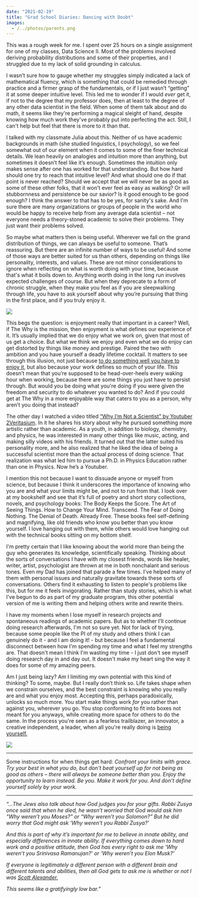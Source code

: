 ```yaml
---
date: "2021-02-19"
title: "Grad School Diaries: Dancing with Doubt"
images:
  - /../photos/parents.png
---
```


This was a rough week for me. I spent over 25 hours on a single assignment for one of my classes, Data Science II. Most of the problems involved deriving probability distributions and some of their properties, and I struggled due to my lack of solid grounding in calculus.

I wasn’t sure how to gauge whether my struggles simply indicated a lack of mathematical fluency, which is something that could be remedied through practice and a firmer grasp of the fundamentals, or if I just wasn’t “getting” it at some deeper intuitive level. This led me to wonder if I would _ever_ get it, if not to the degree that my professor does, then at least to the degree of any other data scientist in the field. When some of them talk about and do math, it seems like they're performing a magical sleight of hand, despite knowing how much work they've probably put into perfecting the act. Still, I can't help but feel that there is more to it than that.

I talked with my classmate Julia about this. Neither of us have academic backgrounds in math (she studied linguistics, I psychology), so we feel somewhat out of our element when it comes to some of the finer technical details. We lean heavily on analogies and intuition more than anything, but sometimes it doesn’t feel like it’s enough. Sometimes the intuition only makes sense after one has worked for that understanding. But how hard should one try to reach that intuitive level? And what should one do if that point is never reached? Should we accept that we will never be as good as some of these other folks, that it won't ever feel as easy as walking? Or will stubbornness and persistence be our savior? Is it good enough to be good enough? I think the answer to that has to be yes, for sanity's sake. And I'm sure there are many organizations or groups of people in the world who would be happy to receive help from any average data scientist – not everyone needs a theory-stoned academic to solve their problems. They just want their problems solved.

So maybe what matters then is being useful. Wherever we fall on the grand distribution of things, we can always be useful to someone. That’s reassuring. But there are an infinite number of ways to be useful! And some of those ways are better suited for us than others, depending on things like personality, interests, and values. These are not minor considerations to ignore when reflecting on what is worth doing with your time, because that's what it boils down to. Anything worth doing in the long run involves expected challenges of course. But when they deprecate to a form of chronic struggle, when they make you feel as if you are sleepwalking through life, you have to ask yourself about why you’re pursuing that thing in the first place, and if you truly enjoy it. 

![](/../photos/doubt1.jpg)

This begs the question: is enjoyment really that important in a career? Well, if The Why is the mission, then enjoyment is what defines our experience of it. It’s usually implied that we do enjoy what we work on, given that most of us get a choice. But what we think we enjoy and even what we do enjoy can get distorted by things like money and prestige. Paired the two with ambition and you have yourself a deadly lifetime cocktail. It matters to see through this illusion, not just because [to do something well you have to enjoy it](http://www.paulgraham.com/love.html), but also because your work defines so much of your life. This doesn’t mean that you’re supposed to be head-over-heels every waking hour when working, because there are some things you just have to persist through. But would you be doing what you're doing if you were given the freedom and security to do whatever you wanted to do? And if you could get at The Why in a more enjoyable way that caters to you as a person, why aren’t you doing that instead?

The other day I watched a video titled [“Why I’m Not a Scientist" by Youtuber 2Veritasium](https://www.youtube.com/watch?v=wZtmX1nPmoA&list=LL&index=30). In it he shares his story about why he pursued something more artistic rather than academic. As a youth, in addition to biology, chemistry, and physics, he was interested in many other things like music, acting, and making silly videos with his friends. It turned out that the latter suited his personality more, and he also realized that he liked the idea of being a successful scientist more than the actual process of doing science. That realization was what led him to pursue a Ph.D. in Physics Education rather than one in Physics. Now he’s a Youtuber.

I mention this not because I want to dissuade anyone or myself from science, but because I think it underscores the importance of knowing who you are and what your limits might be, and not to run from that. I look over at my bookshelf and see that it’s full of poetry and short story collections, novels, and psychology books: The Body Keeps the Score. The Art of Seeing Things. How to Change Your Mind. Transcend. The Fear of Doing Nothing. The Denial of Death. Already Free. These books feel self-defining and magnifying, like old friends who know you better than you know yourself. I love hanging out with them, while others would love hanging out with the technical books sitting on my bottom shelf. 

I'm pretty certain that I like knowing about the world more than being the guy who generates its knowledge, scientifically speaking. Thinking about the sorts of conversations I have with my closest friends, words like healer, writer, artist, psychologist are thrown at me in both nonchalant and serious tones. Even my Dad has joined that parade a few times. I’ve helped many of them with personal issues and naturally gravitate towards these sorts of conversations. Others find it exhausting to listen to people's problems like this, but for me it feels invigorating. Rather than study stories, which is what I’ve begun to do as part of my graduate program, this other potential version of me is writing them and helping others write and rewrite theirs. 

I have my moments when I lose myself in research projects and spontaneous readings of academic papers. But as to whether I’ll continue doing research afterwards, I'm not so sure yet. Not for lack of trying, because some people like the PI of my study and others think I can genuinely do it - and I am doing it! - but because I feel a fundamental disconnect between how I'm spending my time and what I feel my strengths are. That doesn't mean I think I'm wasting my time - I just don't see myself doing research day in and day out. It doesn't make my heart sing the way it does for some of my amazing peers.

Am I just being lazy? Am I limiting my own potential with this kind of thinking? To some, maybe. But I really don’t think so. Life takes shape when we constrain ourselves, and the best constraint is knowing who you really are and what you enjoy most. Accepting this, perhaps paradoxically, unlocks so much more. You start make things work _for_ you rather than against you, wherever you go. You stop conforming to fit into boxes not meant for you anyways, while creating more space for others to do the same. In the process you're seen as a fearless trailblazer, an innovator, a creative independent, a leader, when all you're really doing is [being yourself.](https://www.brainpickings.org/2017/09/25/e-e-cummings-advice/)

![](/../photos/doubt2.jpg)

---

Some instructions for when things get hard: _Confront your limits with grace. Try your best in what you do, but don’t beat yourself up for not being as good as others – there will always be someone better than you. Enjoy the opportunity to learn instead. Be you. Make it work for you. And don’t define yourself solely by your work._

---

_“...The Jews also talk about how God judges you for your gifts. Rabbi Zusya once said that when he died, he wasn’t worried that God would ask him “Why weren’t you Moses?” or “Why weren’t you Solomon?” But he did worry that God might ask ‘Why weren’t you Rabbi Zusya?’_

_And this is part of why it’s important for me to believe in innate ability, and especially differences in innate ability. If everything comes down to hard work and a positive attitude, then God has every right to ask me ‘Why weren’t you Srinivasa Ramanujan?’ or ‘Why weren’t you Elon Musk?’_

_If everyone is legitimately a different person with a different brain and different talents and abilities, then all God gets to ask me is whether or not I was [Scott Alexander.](https://slatestarcodex.com/2015/01/31/the-parable-of-the-talents/)_

_This seems like a gratifyingly low bar.”_

